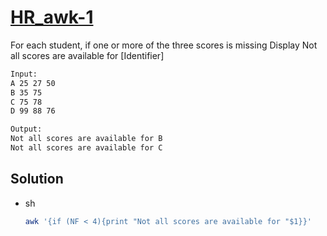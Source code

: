# [HR_awk-1](https://www.hackerrank.com/challenges/awk-1)

For each student, if one or more of the three scores is missing
Display Not all scores are available for [Identifier]

```txt
Input:
A 25 27 50
B 35 75
C 75 78
D 99 88 76

Output:
Not all scores are available for B
Not all scores are available for C
```

## Solution

* sh

  ```sh
  awk '{if (NF < 4){print "Not all scores are available for "$1}}'
  ```
